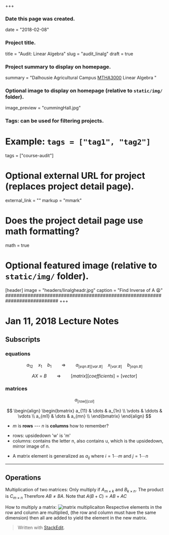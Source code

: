 +++
### Date this page was created.
date = "2018-02-08"
### Project title.
title = "Audit: Linear Algebra"
slug = "audit_linalg"
draft = true
### Project summary to display on homepage.
summary = "Dalhousie Agricultural Campus [MTHA3000](https://academiccalendar.dal.ca/Catalog/ViewCatalog.aspx?pageid=viewcatalog&entitytype=CID&entitycode=MTHA+3000) Linear Algebra "
### Optional image to display on homepage (relative to `static/img/` folder).
image_preview = "cummingHall.jpg"
### Tags: can be used for filtering projects.
# Example: `tags = ["tag1", "tag2"]`
tags = ["course-audit"]
# Optional external URL for project (replaces project detail page).
external_link = ""
markup = "mmark"
# Does the project detail page use math formatting?
math = true
# Optional featured image (relative to `static/img/` folder).
[header]
image = "headers/linalgheadr.jpg"
caption = "Find Inverse of A :weary:"
###########################################################################
+++
# Jan 11, 2018 Lecture Notes
## Subscripts
### equations
[//]: # ( \begin{aligned}  )
[//]: # ( &nbsp;&nbsp;&nbsp;&nbsp;  )
$$a_{12} \quad x_1 \quad b_1  \qquad \Rightarrow \qquad a_{[eqn.  \#][ var. \#]} \quad x_{[var. \#]} \quad b_{[eqn.\#]}$$

$$AX=B \qquad \Rightarrow \qquad [matrix][coefficients] = [vector]$$
### matrices
$$
a_{[row][col]}
$$

$$
\begin{align}
\begin{bmatrix}
a_{11} & \dots & a_{1n} \\
\vdots & \ddots & \vdots \\
a_{m1} & \dots & a_{mn} \\
\end{bmatrix}
\end{align}
$$
+ $m$ is **rows**  ---  $n$ is **columns** how to remember?  
 - rows: upsidedown 'w' is 'm'  
 - columns: contains the letter n, also contains u, which is the upsidedown, mirror image of n.
+ A matrix element is generalized as $a_{ij}$ where $i =  1 \cdots m$ and $j =  1 \cdots n$
---
## Operations
Multiplication of two matrices:
Only multiply if $A_{m\times k}$ and $B_{k\times n}$. The product is $C_{m\times n}$
Therefore $AB \neq BA$. Note that $A(B+C)=AB+AC$  

How to multiply a matrix:
![matrix multiplicaiton](http://i.imgur.com/9aAiFcI.jpg)
Respective elements in the row and column are multiplied, (the row and column must have the same dimension) then all are added to yield the element in the new matrix.

> Written with [StackEdit](https://stackedit.io/).

